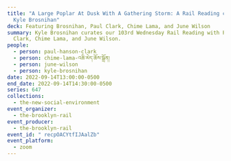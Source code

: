 ```yaml
---
title: "A Large Poplar At Dusk With A Gathering Storm: A Rail Reading curated by
  Kyle Brosnihan"
deck: Featuring Brosnihan, Paul Clark, Chime Lama, and June Wilson
summary: Kyle Brosnihan curates our 103rd Wednesday Rail Reading with Paul
  Clark, Chime Lama, and June Wilson.
people:
  - person: paul-hanson-clark
  - person: chime-lama-འཆི་མེད་ཆོས་སྒྲོན།
  - person: june-wilson
  - person: kyle-brosnihan
date: 2022-09-14T13:00:00-0500
end_date: 2022-09-14T14:30:00-0500
series: 647
collections:
  - the-new-social-environment
event_organizer:
  - the-brooklyn-rail
event_producer:
  - the-brooklyn-rail
event_id: " recpOACYtfIJAalZb"
event_platform:
  - zoom
---
```

